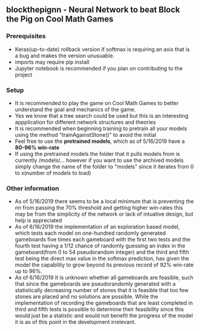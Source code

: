 ## blockthepignn - Neural Network to beat Block the Pig on Cool Math Games
### Prerequisites
* Keras(up-to-date) rollback version if softmax is requiring an axis that is a bug and makes the version unusuable.
* imports may require pip install
* Jupyter notebook is recommended if you plan on contributing to the project
### Setup
* It is recommended to play the game on Cool Math Games to better understand the goal and mechanics of the game.
* Yes we know that a tree search could be used but this is an interesting appplication for different network structures and theories
* It is recommended when beginning training to pretrain all your models using the method "trainAgainstStone()" to avoid the initial 
* Feel free to use the **pretrained models**, which as of 5/16/2019 have a **80-96% win-rate**
* If using the pretrained models the folder that it pulls models from is currently /models/... however if you want to use the archived models simply change the name of the folder to "models" since it iterates from 0 to x(number of models to load)
### Other information
* As of 5/16/2019 there seems to be a local minimum that is preventing the nn from passing the 70% threshold and getting higher win-rates this may be from the simplicity of the network or lack of intuative design, but help is appreciated
* As of 6/16/2019 the implementation of an exploration based model, which tests each model on one-hundred randomly generated gameboards five times each gameboard with the first two tests and the fourth test having a 1/12 chance of randomly guessing an index in the gameboard(from 0 to 54 pseudorandom integer) and the third and fifth test being the direct max value in the softmax prediction, has given the model the capability to grow beyond its previous record of 92% win-rate up to 96%.
* As of 6/16/2019 It is unknown whether all gameboards are feasible, such that since the gameboards are pseudorandomly generated with a statistically decreasing number of stones that it is feasible that too few stones are placed and no solutions are possible. While the implementation of recording the gameboards that are least completed in third and fifth tests is possible to determine their feasibility since this would just be a statistic and would not benefit the progress of the model it is as of this point in the development irrelevant.
